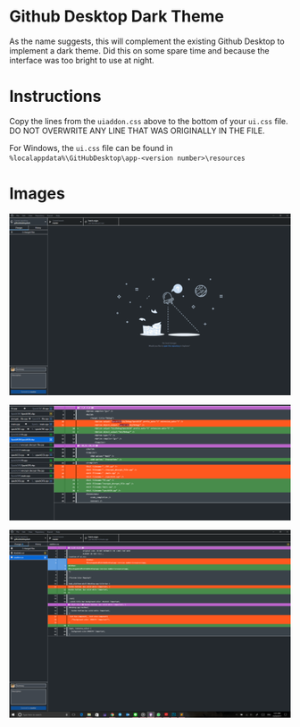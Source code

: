 # Github Desktop Dark Theme
As the name suggests, this will complement the existing Github Desktop to implement a dark theme. Did this on some spare time and because the interface was too bright to use at night.
# Instructions
Copy the lines from the `uiaddon.css` above to the bottom of your `ui.css` file. DO NOT OVERWRITE ANY LINE THAT WAS ORIGINALLY IN THE FILE.

For Windows, the `ui.css` file can be found in `%localappdata%\GitHubDesktop\app-<version number>\resources`
# Images
![landing page](img/landing.PNG?raw=true "Landing Page")

![Colours](img/colouring.PNG?raw=true "Colours in Dark Mode")

![More Colours](img/morecolour.png?raw=true "More Colours")